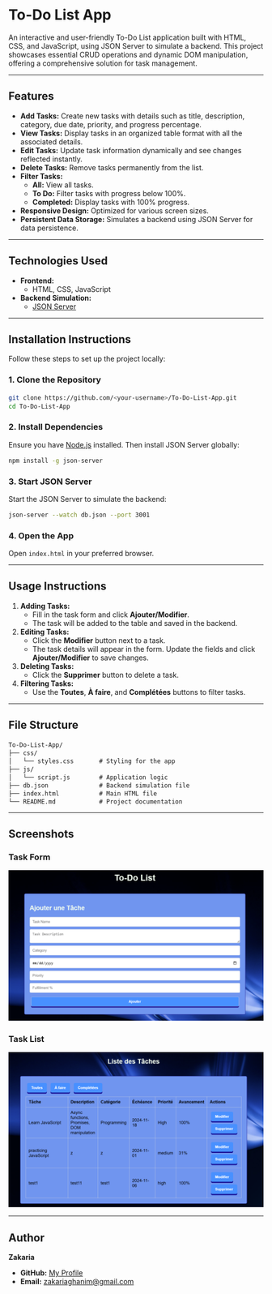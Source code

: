 # **To-Do List App**

An interactive and user-friendly To-Do List application built with HTML, CSS, and JavaScript, using JSON Server to simulate a backend. This project showcases essential CRUD operations and dynamic DOM manipulation, offering a comprehensive solution for task management.

---

## **Features**

- **Add Tasks:** Create new tasks with details such as title, description, category, due date, priority, and progress percentage.
- **View Tasks:** Display tasks in an organized table format with all the associated details.
- **Edit Tasks:** Update task information dynamically and see changes reflected instantly.
- **Delete Tasks:** Remove tasks permanently from the list.
- **Filter Tasks:** 
  - **All:** View all tasks.
  - **To Do:** Filter tasks with progress below 100%.
  - **Completed:** Display tasks with 100% progress.
- **Responsive Design:** Optimized for various screen sizes.
- **Persistent Data Storage:** Simulates a backend using JSON Server for data persistence.

---

## **Technologies Used**

- **Frontend:** 
  - HTML, CSS, JavaScript
- **Backend Simulation:** 
  - [JSON Server](https://github.com/typicode/json-server)

---

## **Installation Instructions**

Follow these steps to set up the project locally:

### **1. Clone the Repository**
```bash
git clone https://github.com/<your-username>/To-Do-List-App.git
cd To-Do-List-App
```

### **2. Install Dependencies**
Ensure you have [Node.js](https://nodejs.org/) installed. Then install JSON Server globally:
```bash
npm install -g json-server
```

### **3. Start JSON Server**
Start the JSON Server to simulate the backend:
```bash
json-server --watch db.json --port 3001
```

### **4. Open the App**
Open `index.html` in your preferred browser.

---

## **Usage Instructions**

1. **Adding Tasks:** 
   - Fill in the task form and click **Ajouter/Modifier**.
   - The task will be added to the table and saved in the backend.
2. **Editing Tasks:** 
   - Click the **Modifier** button next to a task.
   - The task details will appear in the form. Update the fields and click **Ajouter/Modifier** to save changes.
3. **Deleting Tasks:** 
   - Click the **Supprimer** button to delete a task.
4. **Filtering Tasks:** 
   - Use the **Toutes**, **À faire**, and **Complétées** buttons to filter tasks.

---

## **File Structure**

```
To-Do-List-App/
├── css/
│   └── styles.css       # Styling for the app
├── js/
│   └── script.js        # Application logic
├── db.json              # Backend simulation file
├── index.html           # Main HTML file
└── README.md            # Project documentation
```

---

## **Screenshots**

### **Task Form**
![Main Interface](main_page.png)

### **Task List**
![Task Form](tasks_list.png)

---



## **Author**

**Zakaria**  
- **GitHub:** [My Profile](https://github.com/Ghanimzakaria)  
- **Email:** zakariaghanim@gmail.com  
